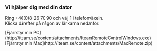 ### Vi hjälper dig med din dator  

Ring +46(0)8-26 70 90 och välj 1 i telefonväxeln.  
Klicka därefter på någon av länkarna nedanför.  
<div class="button">
  [Fjärrstyr min PC](http://iteam.se/content/attachments/IteamRemoteControlWindows.exe)
</div>
<div class="button">
  [Fjärrstyr min Mac](http://iteam.se/content/attachments/MacRemote.zip)
</div>